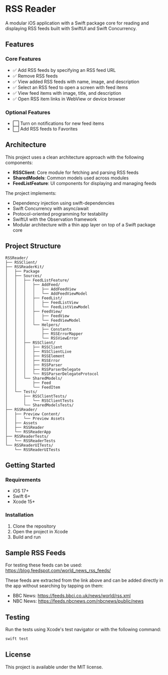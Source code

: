 # RSS Reader

A modular iOS application with a Swift package core for reading and displaying RSS feeds built with SwiftUI and Swift Concurrency.

## Features

### Core Features
- ✅ Add RSS feeds by specifying an RSS feed URL
- ✅ Remove RSS feeds
- ✅ View added RSS feeds with name, image, and description
- ✅ Select an RSS feed to open a screen with feed items
- ✅ View feed items with image, title, and description
- ✅ Open RSS item links in WebView or device browser

### Optional Features
- ⬜️ Turn on notifications for new feed items
- ⬜️ Add RSS feeds to Favorites

## Architecture

This project uses a clean architecture approach with the following components:

- **RSSClient**: Core module for fetching and parsing RSS feeds
- **SharedModels**: Common models used across modules
- **FeedListFeature**: UI components for displaying and managing feeds

The project implements:
- Dependency injection using swift-dependencies
- Swift Concurrency with async/await
- Protocol-oriented programming for testability
- SwiftUI with the Observation framework
- Modular architecture with a thin app layer on top of a Swift package core

## Project Structure

```
RSSReader/
├── RSSClient/
├── RSSReaderKit/
│   ├── Package
│   ├── Sources/
│   │   ├── FeedListFeature/
│   │   │   ├── AddFeed/
│   │   │   │   ├── AddFeedView
│   │   │   │   └── AddFeedViewModel
│   │   │   ├── FeedList/
│   │   │   │   ├── FeedListView
│   │   │   │   └── FeedListViewModel
│   │   │   ├── FeedView/
│   │   │   │   ├── FeedView
│   │   │   │   └── FeedViewModel
│   │   │   └── Helpers/
│   │   │       ├── Constants
│   │   │       ├── RSSErrorMapper
│   │   │       └── RSSViewError
│   │   ├── RSSClient/
│   │   │   ├── RSSClient
│   │   │   ├── RSSClientLive
│   │   │   ├── RSSElement
│   │   │   ├── RSSError
│   │   │   ├── RSSParser
│   │   │   ├── RSSParserDelegate
│   │   │   └── RSSParserDelegateProtocol
│   │   └── SharedModels/
│   │       ├── Feed
│   │       └── FeedItem
│   └── Tests/
│       ├── RSSClientTests/
│       │   └── RSSClientTests
│       └── SharedModelsTests/
├── RSSReader/
│   ├── Preview Content/
│   │   └── Preview Assets
│   ├── Assets
│   ├── RSSReader
│   └── RSSReaderApp
├── RSSReaderTests/
│   └── RSSReaderTests
└── RSSReaderUITests/
    └── RSSReaderUITests
```

## Getting Started

### Requirements
- iOS 17+
- Swift 6+
- Xcode 15+

### Installation

1. Clone the repository
2. Open the project in Xcode
3. Build and run

## Sample RSS Feeds

For testing these feeds can be used:
https://blog.feedspot.com/world_news_rss_feeds/

These feeds are extracted from the link above and can be added directly in the app without searching by tapping on them:
- BBC News: https://feeds.bbci.co.uk/news/world/rss.xml
- NBC News: https://feeds.nbcnews.com/nbcnews/public/news



## Testing

Run the tests using Xcode's test navigator or with the following command:

```bash
swift test
```

## License

This project is available under the MIT license.

